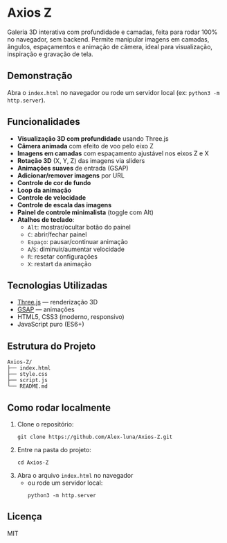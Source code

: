 # Axios Z

Galeria 3D interativa com profundidade e camadas, feita para rodar 100% no navegador, sem backend. Permite manipular imagens em camadas, ângulos, espaçamentos e animação de câmera, ideal para visualização, inspiração e gravação de tela.

## Demonstração
Abra o `index.html` no navegador ou rode um servidor local (ex: `python3 -m http.server`).

## Funcionalidades
- **Visualização 3D com profundidade** usando Three.js
- **Câmera animada** com efeito de voo pelo eixo Z
- **Imagens em camadas** com espaçamento ajustável nos eixos Z e X
- **Rotação 3D** (X, Y, Z) das imagens via sliders
- **Animações suaves** de entrada (GSAP)
- **Adicionar/remover imagens** por URL
- **Controle de cor de fundo**
- **Loop da animação**
- **Controle de velocidade**
- **Controle de escala das imagens**
- **Painel de controle minimalista** (toggle com Alt)
- **Atalhos de teclado**:
  - `Alt`: mostrar/ocultar botão do painel
  - `C`: abrir/fechar painel
  - `Espaço`: pausar/continuar animação
  - `A`/`S`: diminuir/aumentar velocidade
  - `R`: resetar configurações
  - `X`: restart da animação

## Tecnologias Utilizadas
- [Three.js](https://threejs.org/) — renderização 3D
- [GSAP](https://gsap.com/) — animações
- HTML5, CSS3 (moderno, responsivo)
- JavaScript puro (ES6+)

## Estrutura do Projeto
```
Axios-Z/
├── index.html
├── style.css
├── script.js
└── README.md
```

## Como rodar localmente
1. Clone o repositório:
   ```
   git clone https://github.com/Alex-luna/Axios-Z.git
   ```
2. Entre na pasta do projeto:
   ```
   cd Axios-Z
   ```
3. Abra o arquivo `index.html` no navegador
   - ou rode um servidor local:
     ```
     python3 -m http.server
     ```

## Licença
MIT
